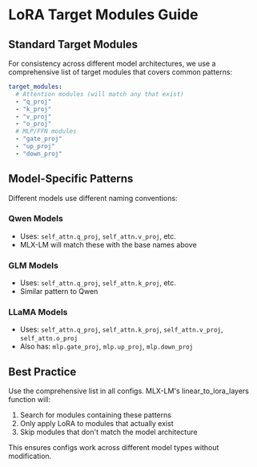 # LoRA Target Modules Guide

## Standard Target Modules

For consistency across different model architectures, we use a comprehensive list of target modules that covers common patterns:

```yaml
target_modules:
  # Attention modules (will match any that exist)
  - "q_proj"
  - "k_proj" 
  - "v_proj"
  - "o_proj"
  # MLP/FFN modules
  - "gate_proj"
  - "up_proj"
  - "down_proj"
```

## Model-Specific Patterns

Different models use different naming conventions:

### Qwen Models
- Uses: `self_attn.q_proj`, `self_attn.v_proj`, etc.
- MLX-LM will match these with the base names above

### GLM Models  
- Uses: `self_attn.q_proj`, `self_attn.k_proj`, etc.
- Similar pattern to Qwen

### LLaMA Models
- Uses: `self_attn.q_proj`, `self_attn.k_proj`, `self_attn.v_proj`, `self_attn.o_proj`
- Also has: `mlp.gate_proj`, `mlp.up_proj`, `mlp.down_proj`

## Best Practice

Use the comprehensive list in all configs. MLX-LM's linear_to_lora_layers function will:
1. Search for modules containing these patterns
2. Only apply LoRA to modules that actually exist
3. Skip modules that don't match the model architecture

This ensures configs work across different model types without modification.
